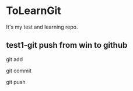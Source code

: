 # ToLearnGit
It's my test and learning repo.

## test1-git push from win to github

git add

git commit

git push

